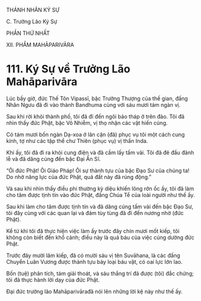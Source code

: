 THÁNH NHÂN KÝ SỰ

C. Trưởng Lão Ký Sự

PHẦN THỨ NHẤT

XII. PHẨM MAHĀPARIVĀRA

# 111. Ký Sự về Trưởng Lão Mahāparivāra

Lúc bấy giờ, đức Thế Tôn Vipassī, bậc Trưởng Thượng của thế gian, đấng Nhân Ngưu đã đi vào thành Bandhuma cùng với sáu mươi tám ngàn vị.

Sau khi rời khỏi thành phố, tôi đã đi đến ngôi bảo tháp ở trên đảo. Tôi đã nhìn thấy đức Phật, bậc Vô Nhiễm, vị thọ nhận các vật hiến cúng.

Có tám mươi bốn ngàn Dạ-xoa ở lân cận (đã) phục vụ tôi một cách cung kính, tợ như các tập thể chư Thiên (phục vụ) vị thần Inda.

Khi ấy, tôi đã đi ra khỏi cung điện và đã cầm lấy tấm vải. Tôi đã đê đầu đảnh lễ và đã dâng cúng đến bậc Đại Ẩn Sĩ.

“Ôi đức Phật! Ôi Giáo Pháp! Ôi sự thành tựu của bậc Đạo Sư của chúng ta! Do nhờ năng lực của đức Phật, quả đất này đã rúng động.”

Và sau khi nhìn thấy điều phi thường kỳ diệu khiến lông rởn ốc ấy, tôi đã làm cho tâm được tịnh tín vào đức Phật, đấng Chúa Tể của loài người như thế ấy.

Sau khi làm cho tâm được tịnh tín và đã dâng cúng tấm vải đến bậc Đạo Sư, tôi đây cùng với các quan lại và đám tùy tùng đã đi đến nương nhờ (đức Phật).

Kể từ khi tôi đã thực hiện việc làm ấy trước đây chín mươi mốt kiếp, tôi không còn biết đến khổ cảnh; điều này là quả báu của việc cúng dường đức Phật.

Trước đây mười lăm kiếp, đã có mười sáu vị tên Suvāhana, là các đấng Chuyển Luân Vương được thành tựu bảy loại báu vật, có oai lực lớn lao.

Bốn (tuệ) phân tích, tám giải thoát, và sáu thắng trí đã được (tôi) đắc chứng; tôi đã thực hành lời dạy của đức Phật.

Đại đức trưởng lão Mahāparivārađã nói lên những lời kệ này như thế ấy.
